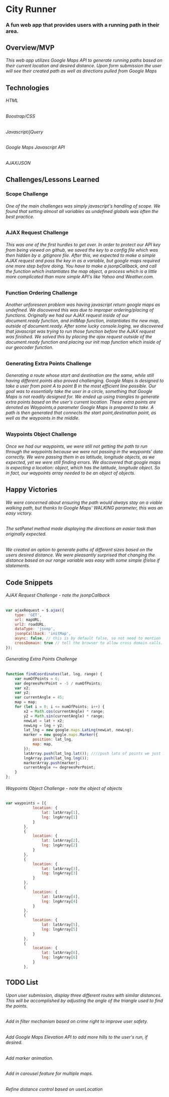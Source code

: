 # City Runner
### A fun web app that provides users with a running path in their area.

## Overview/MVP
###### This web app utilizes Google Maps API to generate running paths based on their current location and desired distance.  Upon form submission the user will see their created path as well as directions pulled from Google Maps

## Technologies
###### HTML
###### Boostrap/CSS
###### Javascript/jQuery
###### Google Maps Javascript API
###### AJAX/JSON

## Challenges/Lessons Learned

### Scope Challenge 
###### One of the main challenges was simply javascript's handling of scope. We found that setting almost all variables as undefined globals was often the best practice. 

### AJAX Request Challenge
###### This was one of the first hurdles to get over. In order to protect our API key from being viewed on github, we saved the key to a config file which was then hidden by a .gitignore file. After this, we expected to make a simple AJAX request and pass the key in as a variable, but google maps required one more step before doing. You have to make a jsonpCallback, and call the function which instantiates the map object, a process which is a little more complicated than more simple API's like Yahoo and Weather.com.

### Function Ordering Challenge
###### Another unforeseen problem was having javascript return google maps as undefined.  We discovered this was due to improper ordering/placing of functions. Originally we had our AJAX request inside of our document.ready function, and initMap function, instantiates the new map, outside of document.ready. After some lucky console.loging, we discovered that javascript was trying to run those function before the AJAX request was finished. We solved this by placing the ajax request outside of the document.ready function and placing our init map function which  inside of our geocoder function.
 
### Generating Extra Points Challenge
###### Generating a route whose start and destination are the same, while still having different points also proved challenging. Google Maps is designed to take a user from point A to point B in the most efficient line possible. Our goal was to essentially take the user in a circle, something that Google Maps is not readily designed for. We ended up using triangles to generate extra points based on the user's current location. These extra points are denoted as Waypoints,a parameter Google Maps is prepared to take. A path is then generated that connects the start point,destination point, as well as the waypoints in the middle.

### Waypoints Object Challenge 
###### Once we had our waypoints, we were still not getting the path to run through the waypoints because we were not passing in the waypoints' data correctly. We were passing them in as latitude, longitude objects, as we expected, yet we were still finding errors. We discovered that google maps is expecting a location: object, which has the latitude, longitude object.  So in fact, our waypoints array needed to be an object of objects.  

## Happy Victories

###### We were concerned about ensuring the path would always stay on a viable walking path, but thanks to Google Maps' WALKING parameter, this was an easy victory.  

###### The setPanel method made displaying the directions an easier task than originally expected.  

###### We created an option to generate paths of different sizes based on the users desired distance. We were pleasantly surprised that changing the distance based on our range variable was easy with some simple if/else if statements.  

## Code Snippets

###### AJAX Request Challenge - note the jsonpCallback
```javascript
var ajaxRequest = $.ajax({
    type: 'GET',
    url: mapURL,
    url2: roadURL,
    dataType: 'jsonp',
    jsonpCallback: 'initMap',
    async: false, // this is by default false, so not need to mention
    crossDomain: true // tell the browser to allow cross domain calls.
});
```
###### Generating Extra Points Challenge
```javascript 
function findCoordinates(lat, lng, range) {
    var numOfPoints = 6;
    var degreesPerPoint = -5 / numOfPoints;
    var x2;
    var y2;
    var currentAngle = 45;
    map = map;
    for (let i = 0; i <= numOfPoints; i++) {
        x2 = Math.cos(currentAngle) * range;
        y2 = Math.sin(currentAngle) * range;
        newLat = lat + x2;
        newLng = lng + y2;
        lat_lng = new google.maps.LatLng(newLat, newLng);
        marker = new google.maps.Marker({
            position: lat_lng,
            map: map,
        });
        latArray.push(lat_lng.lat()); ////push lats of points we just looped through and placed on map
        lngArray.push(lat_lng.lng());
        markerArray.push(marker);
        currentAngle += degreesPerPoint;
    }
};
```
###### Waypoints Object Challenge - note the object of objects
```javascript 
var waypoints = [{
            location: {
                lat: latArray[1],
                lng: lngArray[1]
            }
        },
        {
            location: {
                lat: latArray[2],
                lng: lngArray[2]
            }
        },
        {
            location: {
                lat: latArray[3],
                lng: lngArray[3]
            }
        },
        {
            location: {
                lat: latArray[4],
                lng: lngArray[4]
            }
        },
        {
            location: {
                lat: latArray[5],
                lng: lngArray[5]
            }
        },
        {
            location: {
                lat: latArray[6],
                lng: lngArray[6]
            }
        },
```        

## TODO List
###### Upon user submission, display three different routes with similar distances.  This will be accomplished  by adjusting the angle of the triangle used to find the points.  
###### Add in filter mechanism based on crime right to improve user safety. 
###### Add Google Maps Elevation API to add more hills to the user's run, if desired.
###### Add marker animation.
###### Add in carousel feature for multiple maps.
###### Refine distance control based on userLocation